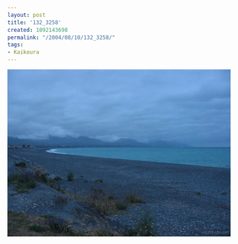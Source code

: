 ```yaml
---
layout: post
title: '132_3258'
created: 1092143698
permalink: "/2004/08/10/132_3258/"
tags:
- Kaikoura
---
```


<img src="/image/images/132_3258-1147.jpg"/>


